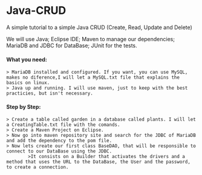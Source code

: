 # Java-CRUD
A simple tutorial to a simple Java CRUD (Create, Read, Update and Delete)

We will use Java; Eclipse IDE; Maven to manage our dependencies; MariaDB and JDBC for DataBase; JUnit for the tests.

#### What you need:
	> MariaDB installed and configured. If you want, you can use MySQL, makes no diference,I will let a MySQL.txt file that explains the basics on linux.
	> Java up and running. I will use maven, just to keep with the best practicies, but isn't necessary.
 
#### Step by Step:
	> Create a table called garden in a database called plants. I will let a CreatingTable.txt file with the comands.
	> Create a Maven Project on Eclipse.
	> Now go into maven repository site and search for the JDBC of MariaDB and add the dependency to the pom file.
	> Now lets create our first class BaseDAO, that will be responsible to connect to our DataBase using the JDBC.
			>It consists on a Builder that activates the drivers and a method that uses the URL to the DataBase, the User and the password, to create a connection.

